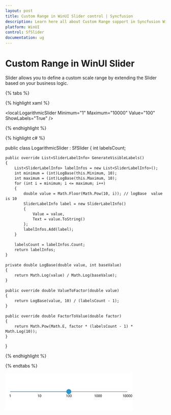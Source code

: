 ```yaml
---
layout: post
title: Custom Range in WinUI Slider control | Syncfusion
description: Learn here all about Custom Range support in Syncfusion WinUI Slider(SfSlider) control and more.
platform: WinUI
control: SfSlider
documentation: ug
---
```


# Custom Range in WinUI Slider

Slider allows you to define a custom scale range by extending the Slider based on your business logic.

{% tabs %}

{% highlight xaml %}

<local:LogarithmicSlider Minimum="1"
                         Maximum="10000"
                         Value="100"
                         ShowLabels="True" />

{% endhighlight %}

{% highlight c# %}

public class LogarithmicSlider : SfSlider
{
    int labelsCount;

    public override List<SliderLabelInfo> GenerateVisibleLabels()
    {
        List<SliderLabelInfo> labelInfos = new List<SliderLabelInfo>();
        int minimum = (int)LogBase(this.Minimum, 10);
        int maximum = (int)LogBase(this.Maximum, 10);
        for (int i = minimum; i <= maximum; i++)
        {
            double value = Math.Floor(Math.Pow(10, i)); // logBase  value is 10
            SliderLabelInfo label = new SliderLabelInfo()
            {
                Value = value,
                Text = value.ToString()
            };
            labelInfos.Add(label);
        }

        labelsCount = labelInfos.Count;
        return labelInfos;
    }

    private double LogBase(double value, int baseValue)
    {
        return Math.Log(value) / Math.Log(baseValue);
    }

    public override double ValueToFactor(double value)
    {
        return LogBase(value, 10) / (labelsCount - 1);
    }

    public override double FactorToValue(double factor)
    {
        return Math.Pow(Math.E, factor * (labelsCount - 1) * Math.Log(10));
    }
}

{% endhighlight %}

{% endtabs %}

![Slider with custom range](images/custom-range/slider-customrange.png)
